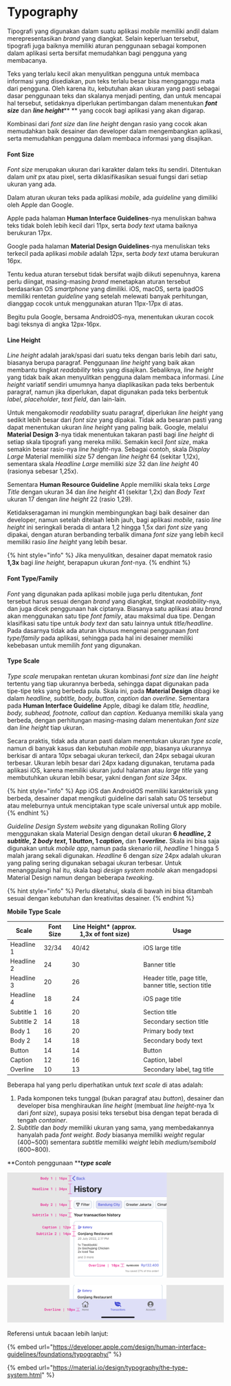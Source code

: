 # Typography

Tipografi yang digunakan dalam suatu aplikasi _mobile_ memiliki andil dalam merepresentasikan _brand_ yang diangkat. Selain keperluan tersebut, tipografi juga baiknya memiliki aturan penggunaan sebagai komponen dalam aplikasi serta bersifat memudahkan bagi pengguna yang membacanya.

Teks yang terlalu kecil akan menyulitkan pengguna untuk membaca informasi yang disediakan, pun teks terlalu besar bisa mengganggu mata dari pengguna. Oleh karena itu, kebutuhan akan ukuran yang pasti sebagai dasar penggunaan teks dan skalanya menjadi penting, dan untuk mencapai hal tersebut, setidaknya diperlukan pertimbangan dalam menentukan _**font size**_ dan _**line height**_** ** yang cocok bagi aplikasi yang akan digarap.

Kombinasi dari _font size_ dan _line height_ dengan rasio yang cocok akan memudahkan baik desainer dan developer dalam mengembangkan aplikasi, serta memudahkan pengguna dalam membaca informasi yang disajikan.

#### **Font Size**

_Font size_ merupakan ukuran dari karakter dalam teks itu sendiri. Ditentukan dalam _unit_ px atau pixel, serta diklasifikasikan sesuai fungsi dari setiap ukuran yang ada.

Dalam aturan ukuran teks pada aplikasi _mobile_, ada _guideline_ yang dimiliki oleh Apple dan Google.

Apple pada halaman **Human Interface Guidelines**-nya menuliskan bahwa teks tidak boleh lebih kecil dari 11px, serta _body text_ utama baiknya berukuran 17px.

Google pada halaman **Material Design Guidelines**-nya menuliskan teks terkecil pada aplikasi _mobile_ adalah 12px, serta _body text_ utama berukuran 16px.

Tentu kedua aturan tersebut tidak bersifat wajib diikuti sepenuhnya, karena perlu diingat, masing-masing _brand_ menetapkan aturan tersebut berdasarkan OS _smartphone_ yang dimiliki. iOS, macOS, serta ipadOS memiliki rentetan _guideline_ yang setelah melewati banyak perhitungan, dianggap cocok untuk menggunakan aturan 11px-17px di atas.

Begitu pula Google, bersama AndroidOS-nya, menentukan ukuran cocok bagi teksnya di angka 12px-16px.

#### **Line Height**

_Line height_ adalah jarak/spasi dari suatu teks dengan baris lebih dari satu, biasanya berupa paragraf. Penggunaan _line height_ yang baik akan membantu tingkat _readability_ teks yang disajikan. Sebaliknya, _line height_ yang tidak baik akan menyulitkan pengguna dalam membaca informasi. _Line height_ variatif sendiri umumnya hanya diaplikasikan pada teks berbentuk paragraf, namun jika diperlukan, dapat digunakan pada teks berbentuk _label_, _placeholder_, _text field_, dan lain-lain.

Untuk mengakomodir _readability_ suatu paragraf, diperlukan _line height_ yang sedikit lebih besar dari _font size_ yang dipakai. Tidak ada besaran pasti yang dapat menentukan ukuran _line height_ yang paling baik. Google, melalui **Material Design 3**-nya tidak menentukan takaran pasti bagi _line height_ di setiap skala tipografi yang mereka miliki. Semakin kecil _font size_, maka semakin besar rasio-nya _line height_-nya. Sebagai contoh, skala _Display Large_ Material memiliki _size_ 57 dengan _line height_ 64 (sekitar 1,12x), sementara skala _Headline Large_ memiliki _size_ 32 dan _line height_ 40 (rasionya sebesar 1,25x).

Sementara **Human Resource Guideline** Apple memiliki skala teks _Large Title_ dengan ukuran 34 dan _line height_ 41 (sekitar 1,2x) dan _Body Text_ ukuran 17 dengan _line height_ 22 (rasio 1,29).&#x20;

Ketidakseragaman ini mungkin membingungkan bagi baik desainer dan developer, namun setelah ditelaah lebih jauh, bagi aplikasi _mobile_, rasio _line height_ ini seringkali berada di antara 1,2 hingga 1,5x dari _font size_ yang dipakai, dengan aturan berbanding terbalik dimana _font size_ yang lebih kecil memiliki rasio _line height_ yang lebih besar.

{% hint style="info" %}
Jika menyulitkan, desainer dapat mematok rasio **1,3x** bagi _line height_, berapapun ukuran _font_-nya.
{% endhint %}

#### Font Type/Family

_Font_ yang digunakan pada aplikasi mobile juga perlu ditentukan, _font_ tersebut harus sesuai dengan _brand_ yang diangkat, tingkat _readability_-nya, dan juga dicek penggunaan hak ciptanya. Biasanya satu aplikasi atau _brand_ akan menggunakan satu tipe _font family_, atau maksimal dua tipe. Dengan klasifikasi satu tipe untuk _body text_ dan satu lainnya untuk _title/headline_. Pada dasarnya tidak ada aturan khusus mengenai penggunaan _font type/family_ pada aplikasi, sehingga pada hal ini desainer memiliki kebebasan untuk memilih _font_ yang digunakan.

#### Type Scale

_Type scale_ merupakan rentetan ukuran kombinasi _font size_ dan _line height_ tertentu yang tiap ukurannya berbeda, sehingga dapat digunakan pada tipe-tipe teks yang berbeda pula. Skala ini, pada **Material Design** dibagi ke dalam _headline, subtitle, body, button, caption_ dan _overline_. Sementara pada **Human Interface Guideline** Apple, dibagi ke dalam _title, headline, body, subhead, footnote, callout_ dan _caption_. Keduanya memiliki skala yang berbeda, dengan perhitungan masing-masing dalam menentukan _font size_ dan _line height_ tiap ukuran.

Secara praktis, tidak ada aturan pasti dalam menentukan ukuran _type scale_, namun di banyak kasus dan kebutuhan _mobile app_, biasanya ukurannya berkisar di antara 10px sebagai ukuran terkecil, dan 24px sebagai ukuran terbesar. Ukuran lebih besar dari 24px kadang digunakan, terutama pada aplikasi iOS, karena memiliki ukuran judul halaman atau _large title_ yang membutuhkan ukuran lebih besar, yakni dengan _font size_ 34px.

{% hint style="info" %}
App iOS dan AndroidOS memiliki karakterisik yang berbeda, desainer dapat mengikuti guideline dari salah satu OS tersebut atau meleburnya untuk menciptakan type scale universal untuk app mobile.
{% endhint %}

_Guideline Design System_ _website_ yang digunakan Rolling Glory menggunakan skala Material Design dengan detail ukuran **6 **_**headline**_**, 2 **_**subtitle**_**, 2 **_**body text**_**, 1 **_**button**_**, 1 **_**caption**_**,** dan **1 **_**overline**_**.**  Skala ini bisa saja digunakan untuk _mobile app_, namun pada skenario riil, _headline_ 1 hingga 5 malah jarang sekali digunakan. _Headline_ 6 dengan _size_ 24px adalah ukuran yang paling sering digunakan sebagai ukuran terbesar. Untuk menanggulangi hal itu, skala bagi _design system mobile_ akan mengadopsi Material Design namun dengan beberapa _tweaking_.&#x20;

{% hint style="info" %}
Perlu diketahui, skala di bawah ini bisa ditambah sesuai dengan kebutuhan dan kreativitas desainer.
{% endhint %}

**Mobile Type Scale**

| Scale      | Font Size | Line Height\* (approx. 1,3x of font size) | Usage                                                 |
| ---------- | --------- | ----------------------------------------- | ----------------------------------------------------- |
| Headline 1 | 32/34     | 40/42                                     | iOS large title                                       |
| Headline 2 | 24        | 30                                        | Banner title                                          |
| Headline 3 | 20        | 26                                        | Header title, page title, banner title, section title |
| Headline 4 | 18        | 24                                        | iOS page title                                        |
| Subtitle 1 | 16        | 20                                        | Section title                                         |
| Subtitle 2 | 14        | 18                                        | Secondary section title                               |
| Body 1     | 16        | 20                                        | Primary body text                                     |
| Body 2     | 14        | 18                                        | Secondary body text                                   |
| Button     | 14        | 14                                        | Button                                                |
| Caption    | 12        | 16                                        | Caption, label                                        |
| Overline   | 10        | 13                                        | Secondary label, tag title                            |

Beberapa hal yang perlu diperhatikan untuk _text scale_ di atas adalah:

1. Pada komponen teks tunggal (bukan paragraf atau _button_), desainer dan developer bisa menghiraukan _line height_ (membuat _line height_-nya 1x dari _font size_), supaya posisi teks tersebut bisa dengan tepat berada di tengah _container_.
2. _Subtitle_ dan _body_ memiliki ukuran yang sama, yang membedakannya hanyalah pada _font weight_. _Body_ biasanya memiliki _weight_ regular (400\~500) sementara _subtitle_ memiliki _weight_ lebih _medium/semibold_ (600\~800).

**Contoh penggunaan **_**type scale**_

![Penggunaan type scale pada UI #1](<../../../.gitbook/assets/Screen Shot 2022-07-20 at 16.39.54.png>)

![Penggunaan type scale pada UI #2](<../../../.gitbook/assets/Screen Shot 2022-07-20 at 16.41.48.png>)

Referensi untuk bacaan lebih lanjut:

{% embed url="https://developer.apple.com/design/human-interface-guidelines/foundations/typography/" %}

{% embed url="https://material.io/design/typography/the-type-system.html" %}
